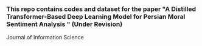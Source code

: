 <h3> This repo contains codes and dataset for the paper "A Distilled Transformer-Based Deep Learning Model for Persian Moral Sentiment Analysis " (Under Revision)</h3>
Journal of Information Science
